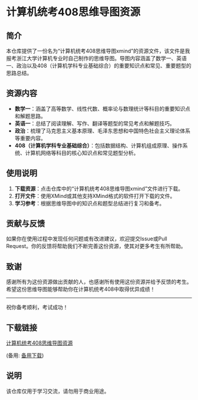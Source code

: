 # 计算机统考408思维导图资源

## 简介

本仓库提供了一份名为“计算机统考408思维导图xmind”的资源文件，该文件是我报考浙江大学计算机专业时自己制作的思维导图。导图内容涵盖了数学一、英语一、政治以及408（计算机学科专业基础综合）的重要知识点和常见、重要题型的思路总结。

## 资源内容

- **数学一**：涵盖了高等数学、线性代数、概率论与数理统计等科目的重要知识点和解题思路。
- **英语一**：总结了阅读理解、写作、翻译等题型的常见考点和解题技巧。
- **政治**：梳理了马克思主义基本原理、毛泽东思想和中国特色社会主义理论体系等重要内容。
- **408（计算机学科专业基础综合）**：包括数据结构、计算机组成原理、操作系统、计算机网络等科目的核心知识点和常见题型分析。

## 使用说明

1. **下载资源**：点击仓库中的“计算机统考408思维导图xmind”文件进行下载。
2. **打开文件**：使用XMind或其他支持XMind格式的软件打开下载的文件。
3. **学习参考**：根据思维导图中的知识点和题型总结进行复习和备考。

## 贡献与反馈

如果你在使用过程中发现任何问题或有改进建议，欢迎提交Issue或Pull Request。你的反馈将帮助我们不断完善这份资源，使其对更多考生有所帮助。

## 致谢

感谢所有为这份资源做出贡献的人，也感谢所有使用这份资源并给予反馈的考生。希望这份思维导图能够帮助你在计算机统考408中取得优异成绩！

---

祝你备考顺利，考试成功！

## 下载链接
[计算机统考408思维导图资源](https://pan.quark.cn/s/4ba498674fb8) 

(备用: [备用下载](https://pan.baidu.com/s/17L4ZMvvQDNv8A9XBiigBjQ?pwd=1234))

## 说明

该仓库仅用于学习交流，请勿用于商业用途。
